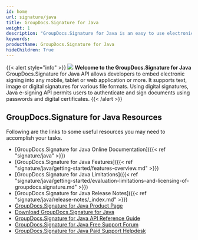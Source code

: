 ```yaml
---
id: home
url: signature/java
title: GroupDocs.Signature for Java
weight: 1
description: "GroupDocs.Signature for Java is an easy to use electronic signature API designed for Java applications"
keywords: 
productName: GroupDocs.Signature for Java
hideChildren: True
---
```

{{< alert style="info" >}}
![](signature/java/images/home.png) **Welcome to the GroupDocs.Signature for Java**  
GroupDocs.Signature for Java API allows developers to embed electronic signing into any mobile, tablet or web application or more. It supports text, image or digital signatures for various file formats. Using digital signatures, Java e-signing API permits users to authenticate and sign documents using passwords and digital certificates. 
{{< /alert >}}

## GroupDocs.Signature for Java Resources
Following are the links to some useful resources you may need to accomplish your tasks.
*   [GroupDocs.Signature for Java Online Documentation]({{< ref "signature/java" >}})
*   [GroupDocs.Signature for Java Features]({{< ref "signature/java/getting-started/features-overview.md" >}})
*   [GroupDocs.Signature for Java Limitations]({{< ref "signature/java/getting-started/evaluation-limitations-and-licensing-of-groupdocs.signature.md" >}})
*   [GroupDocs.Signature for Java Release Notes]({{< ref "signature/java/release-notes/_index.md" >}})
*   [GroupDocs.Signature for Java Product Page](https://products.groupdocs.com/signature/java)
*   [Download GroupDocs.Signature for Java](https://repository.groupdocs.com/webapp/#/artifacts/browse/tree/General/repo/com/groupdocs/groupdocs-signature)
*   [GroupDocs.Signature for Java API Reference Guide](https://apireference.groupdocs.com/java/signature)
*   [GroupDocs.Signature for Java Free Support Forum](https://forum.groupdocs.com/c/signature)
*   [GroupDocs.Signature for Java Paid Support Helpdesk](https://helpdesk.groupdocs.com/)
